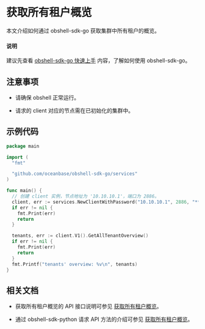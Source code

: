 # 获取所有租户概览

本文介绍如何通过 obshell-sdk-go 获取集群中所有租户的概览。

<main id="notice" type='explain'>
  <h4>说明</h4>
  <p>建议先查看 <a href='../100.quickstart-of-go.md'>obshell-sdk-go 快速上手</a> 内容，了解如何使用 obshell-sdk-go。</p>
</main>

## 注意事项

* 请确保 obshell 正常运行。

* 请求的 client 对应的节点需在已初始化的集群中。

## 示例代码

```go
package main

import (
  "fmt"

  "github.com/oceanbase/obshell-sdk-go/services"
)

func main() {
  // 创建 client 实例，节点地址为 '10.10.10.1'，端口为 2886。
  client, err := services.NewClientWithPassword("10.10.10.1", 2886, "****")
  if err != nil {
    fmt.Print(err)
    return
  }

  tenants, err := client.V1().GetAllTenantOverview()
  if err != nil {
    fmt.Print(err)
    return
  }
  fmt.Printf("tenants' overview: %v\n", tenants)
}
```

## 相关文档

* 获取所有租户概览的 API 接口说明可参见 [获取所有租户概览](../../../400.obshell-api-reference/500.tenant-management/1500.query-all-tenants.md)。

* 通过 obshell-sdk-python 请求 API 方法的介绍可参见 [获取所有租户概览](../../100.python/500.tenant-management/1500.query-all-tenants-of-python.md)。
